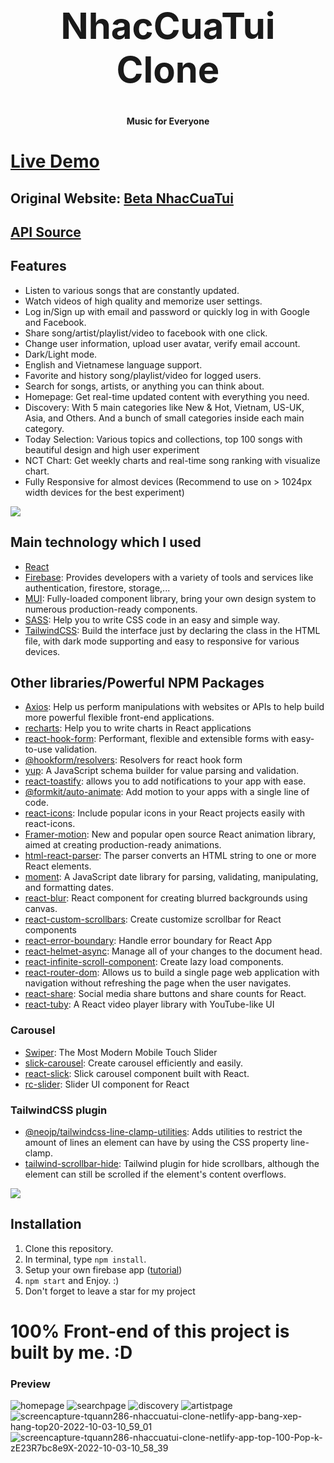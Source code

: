 <h1 align="center" style="font-size: 58px">NhacCuaTui Clone</h1>
<p align="center"><strong>Music for Everyone</strong></p>


# [Live Demo](https://tquann286-nhaccuatui-clone.netlify.app/)

## Original Website: [Beta NhacCuaTui](https://beta.nhaccuatui.com/)
## [API Source](https://github.com/napthedev/nhaccuatui-api-full)



## Features
- Listen to various songs that are constantly updated.
- Watch videos of high quality and memorize user settings.
- Log in/Sign up with email and password or quickly log in with Google and Facebook.
- Share song/artist/playlist/video to facebook with one click.
- Change user information, upload user avatar, verify email account.
- Dark/Light mode.
- English and Vietnamese language support.
- Favorite and history song/playlist/video for logged users.
- Search for songs, artists, or anything you can think about.
- Homepage: Get real-time updated content with everything you need.
- Discovery: With 5 main categories like New & Hot, Vietnam, US-UK, Asia, and Others. And a bunch of small categories inside each main category.
- Today Selection: Various topics and collections, top 100 songs with beautiful design and high user experiment
- NCT Chart: Get weekly charts and real-time song ranking with visualize chart.
- Fully Responsive for almost devices (Recommend to use on > 1024px width devices for the best experiment)

![](https://i.imgur.com/waxVImv.png)

## Main technology which I used
- [React](https://reactjs.org/)
- [Firebase](https://firebase.google.com/): Provides developers with a variety of tools and services like authentication, firestore, storage,...
- [MUI](https://mui.com/): Fully-loaded component library, bring your own design system to numerous production-ready components.
- [SASS](https://sass-lang.com/): Help you to write CSS code in an easy and simple way.
- [TailwindCSS](https://tailwindcss.com/): Build the interface just by declaring the class in the HTML file, with dark mode supporting and easy to responsive for various devices.

## Other libraries/Powerful NPM Packages
- [Axios](https://axios-http.com/): Help us perform manipulations with websites or APIs to help build more powerful flexible front-end applications.
- [recharts](https://recharts.org/): Help you to write charts in React applications
- [react-hook-form](https://react-hook-form.com/): Performant, flexible and extensible forms with easy-to-use validation.
- [@hookform/resolvers](https://www.npmjs.com/package/@hookform/resolvers): Resolvers for react hook form
- [yup](https://www.npmjs.com/package/yup): A JavaScript schema builder for value parsing and validation.
- [react-toastify](https://fkhadra.github.io/react-toastify/introduction): allows you to add notifications to your app with ease.
- [@formkit/auto-animate](https://auto-animate.formkit.com/): Add motion to your apps with a single line of code.
- [react-icons](https://react-icons.github.io/react-icons/): Include popular icons in your React projects easily with react-icons.
- [Framer-motion](https://www.framer.com/motion/): New and popular open source React animation library, aimed at creating production-ready animations.
- [html-react-parser](https://www.npmjs.com/package/html-react-parser): The parser converts an HTML string to one or more React elements.
- [moment](https://momentjs.com/): A JavaScript date library for parsing, validating, manipulating, and formatting dates.
- [react-blur](https://www.npmjs.com/package/react-blur): React component for creating blurred backgrounds using canvas.
- [react-custom-scrollbars](https://www.npmjs.com/package/react-custom-scrollbars): Create customize scrollbar for React components
- [react-error-boundary](https://www.npmjs.com/package/react-error-boundary?activeTab=dependencies): Handle error boundary for React App
- [react-helmet-async](https://www.npmjs.com/package/react-helmet-async): Manage all of your changes to the document head.
- [react-infinite-scroll-component](https://www.npmjs.com/package/react-infinite-scroll-component): Create lazy load components.
- [react-router-dom](https://reactrouter.com/): Allows us to build a single page web application with navigation without refreshing the page when the user navigates.
- [react-share](https://www.npmjs.com/package/react-share): Social media share buttons and share counts for React.
- [react-tuby](https://github.com/napthedev/react-tuby): A React video player library with YouTube-like UI

### Carousel
- [Swiper](https://swiperjs.com/react): The Most Modern Mobile Touch Slider
- [slick-carousel](https://kenwheeler.github.io/slick/): Create carousel efficiently and easily.
- [react-slick](https://react-slick.neostack.com/): Slick carousel component built with React.
- [rc-slider](https://slider-react-component.vercel.app/): Slider UI component for React

### TailwindCSS plugin
- [@neojp/tailwindcss-line-clamp-utilities](https://github.com/neojp/tailwindcss-line-clamp-utilities): Adds utilities to restrict the amount of lines an element can have by using the CSS property line-clamp.
- [tailwind-scrollbar-hide](https://github.com/reslear/tailwind-scrollbar-hide): Tailwind plugin for hide scrollbars, although the element can still be scrolled if the element's content overflows.

![](https://i.imgur.com/waxVImv.png)
## Installation
1. Clone this repository.
2. In terminal, type <code>npm install</code>.
3. Setup your own firebase app ([tutorial](https://firebase.google.com/docs/web/setup))
4. <code>npm start</code> and Enjoy. :)
5. Don't forget to leave a star for my project

# 100% Front-end of this project is built by me. :D
### Preview
![homepage](https://user-images.githubusercontent.com/88314050/189509172-7cab682b-fdd3-41dc-a48f-dc77819781e7.png)
![searchpage](https://user-images.githubusercontent.com/88314050/189509184-fddd99f4-de72-4c7f-ab55-98a4e01a9e18.png)
![discovery](https://user-images.githubusercontent.com/88314050/189509188-1816422a-e25f-418d-a174-2a1cfc6d82b3.png)
![artistpage](https://user-images.githubusercontent.com/88314050/189509189-99204a40-92ae-4f32-8b52-75f136b5cc53.png)
![screencapture-tquann286-nhaccuatui-clone-netlify-app-bang-xep-hang-top20-2022-10-03-10_59_01](https://user-images.githubusercontent.com/88314050/193499590-505e5a4b-d35a-4c35-bc29-aec4c444a17a.png)![screencapture-tquann286-nhaccuatui-clone-netlify-app-top-100-Pop-k-zE23R7bc8e9X-2022-10-03-10_58_39](https://user-images.githubusercontent.com/88314050/193499599-7384db49-6c16-43db-8d69-93b6b7f231ca.png)





